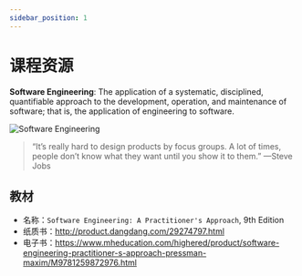 ```yaml
---
sidebar_position: 1
---
```


# 课程资源

**Software Engineering**: The application of a systematic, disciplined, quantifiable approach to the development, operation, and maintenance of software; that is, the application of engineering to software.

![Software Engineering](/img/se.png)

> “It’s really hard to design products by focus groups. A lot of times, people don’t know what they want until you show it to them.” —Steve Jobs

## 教材
* 名称：`Software Engineering: A Practitioner's Approach`, 9th Edition
* 纸质书：http://product.dangdang.com/29274797.html
* 电子书：https://www.mheducation.com/highered/product/software-engineering-practitioner-s-approach-pressman-maxim/M9781259872976.html



